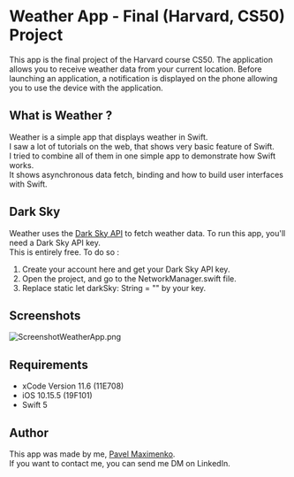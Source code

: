 # Weather App - Final (Harvard, CS50) Project

This app is the final project of the Harvard course CS50.
The application allows you to receive weather data from your current location. 
Before launching an application, a notification is displayed on the phone allowing you to use the device with the application.

## What is Weather ?
Weather is a simple app that displays weather in Swift.   
I saw a lot of tutorials on the web, that shows very basic feature of Swift.  
I tried to combine all of them in one simple app to demonstrate how Swift works.   
It shows asynchronous data fetch, binding and how to build user interfaces with Swift.

## Dark Sky

Weather uses the [Dark Sky API](https://darksky.net/dev) to fetch weather data. To run this app, you'll need a Dark Sky API key.   
This is entirely free. To do so :

1. Create your account here and get your Dark Sky API key.
2. Open the project, and go to the NetworkManager.swift file.
3. Replace static let darkSky: String = "" by your key.

## Screenshots
![ScreenshotWeatherApp.png](https://github.com/paulmaxgithub/WeatherAppTestProject/blob/master/ScreenshotWeatherApp.png)

## Requirements
* xCode Version 11.6 (11E708)
* iOS 10.15.5 (19F101)
* Swift 5

## Author

This app was made by me, [Pavel Maximenko](https://www.linkedin.com/in/pavelmaximenko/).   
If you want to contact me, you can send me DM on LinkedIn.
